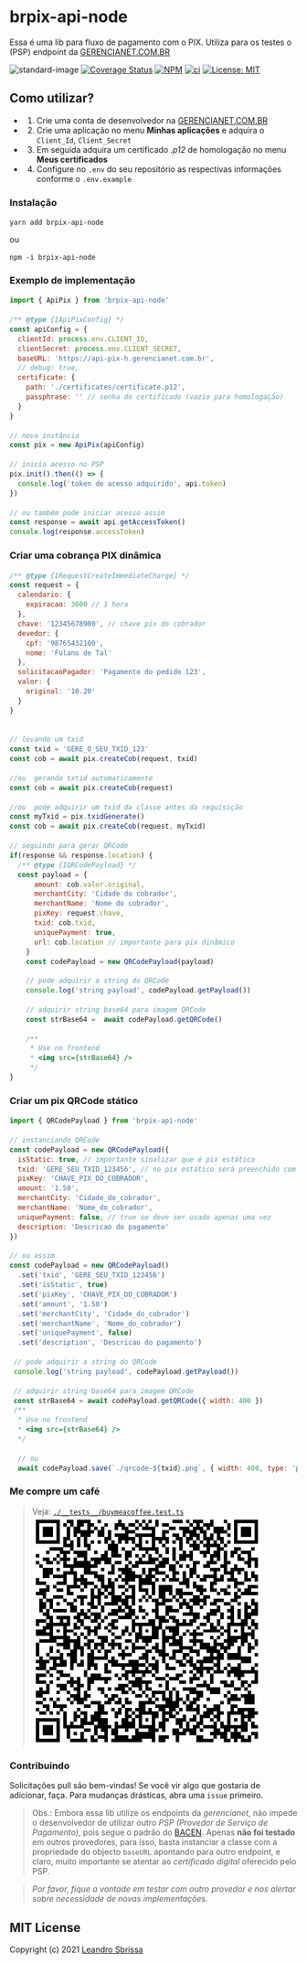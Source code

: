 # brpix-api-node
Essa é uma lib para fluxo de pagamento com o PIX. Utiliza para os testes o (PSP) endpoint da [GERENCIANET.COM.BR](https://gerencianet.com.br/pix/)

![standard-image](https://img.shields.io/badge/code%20style-standard-brightgreen.svg) [![Coverage Status](https://coveralls.io/repos/github/leguass7/brpix-api-node/badge.svg?branch=master)](https://coveralls.io/github/leguass7/brpix-api-node?branch=master) [![NPM](https://img.shields.io/npm/v/brpix-api-node.svg)](https://www.npmjs.com/package/brpix-api-node) [![ci](https://github.com/leguass7/brpix-api-node/actions/workflows/deploy.yml/badge.svg?branch=master)](https://github.com/leguass7/brpix-api-node/actions/workflows/deploy.yml) [![License: MIT](https://img.shields.io/badge/License-MIT-yellow.svg)](https://opensource.org/licenses/MIT)
## Como utilizar?
 - 1) Crie uma conta de desenvolvedor na [GERENCIANET.COM.BR](https://gerencianet.com.br/pix/)
 - 2) Crie uma aplicação no menu **Minhas aplicações** e adquira o ```Client_Id```, ```Client_Secret```
 - 3) Em seguida adquira um certificado *.p12* de homologação no menu **Meus certificados** 
 - 4) Configure no ```.env``` do seu repositório as respectivas informações conforme o ```.env.example```

### Instalação
```
yarn add brpix-api-node
``` 
ou 
```
npm -i brpix-api-node
```

### Exemplo de implementação
```js
import { ApiPix } from 'brpix-api-node'

/** @type {IApiPixConfig} */
const apiConfig = {
  clientId: process.env.CLIENT_ID,
  clientSecret: process.env.CLIENT_SECRET,
  baseURL: 'https://api-pix-h.gerencianet.com.br',
  // debug: true,
  certificate: {
    path: './certificates/certificate.p12',
    passphrase: '' // senha do certificado (vazio para homologação)
  }
}

// nova instância 
const pix = new ApiPix(apiConfig)

// inicia acesso no PSP
pix.init().then(() => {
  console.log('token de acesso adquirido', api.token)
})

// ou também pode iniciar acesso assim
const response = await api.getAccessToken()
console.log(response.accessToken)
```

### Criar uma cobrança PIX dinâmica

```js
/** @type {IRequestCreateImmediateCharge} */
const request = {
  calendario: {
    expiracao: 3600 // 1 hora
  },
  chave: '12345678900', // chave pix do cobrador
  devedor: {
    cpf: '98765432100',
    nome: 'Fulano de Tal'
  },
  solicitacaoPagador: 'Pagamento do pedido 123',
  valor: {
    original: '10.20'
  }
}


// levando um txid
const txid = 'GERE_O_SEU_TXID_123'
const cob = await pix.createCob(request, txid)

//ou  gerando txtid automaticamente
const cob = await pix.createCob(request)

//ou  pode adquirir um txid da classe antes da requisição
const myTxid = pix.txidGenerate()
const cob = await pix.createCob(request, myTxid)

// seguindo para gerar QRCode
if(response && response.location) {
  /** @type {IQRCodePayload} */
  const payload = {
      amount: cob.valor.original,
      merchantCity: 'Cidade do cobrador',
      merchantName: 'Nome do cobrador', 
      pixKey: request.chave,
      txid: cob.txid,
      uniquePayment: true,
      url: cob.location // importante para pix dinâmico
    }
    const codePayload = new QRCodePayload(payload)

    // pode adquirir a string do QRCode
    console.log('string payload', codePayload.getPayload()) 

    // adquirir string base64 para imagem QRCode
    const strBase64 =  await codePayload.getQRCode()

    /** 
     * Use no frontend
     * <img src={strBase64} />
     */
}

```

### Criar um pix QRCode stático

```javascript
import { QRCodePayload } from 'brpix-api-node'

// instanciando QRCode
const codePayload = new QRCodePayload({
  isStatic: true, // importante sinalizar que é pix estático
  txid: 'GERE_SEU_TXID_123456', // no pix estático será preenchido com '***' automaticamente
  pixKey: 'CHAVE_PIX_DO_COBRADOR',
  amount: '1.50',
  merchantCity: 'Cidade_do_cobrador',
  merchantName: 'Nome_do_cobrador',
  uniquePayment: false, // true se deve ser usado apenas uma vez
  description: 'Descricao do pagamento'
})

// ou assim 
const codePayload = new QRCodePayload()
  .set('txid', 'GERE_SEU_TXID_123456')
  .set('isStatic', true)
  .set('pixKey', 'CHAVE_PIX_DO_COBRADOR')
  .set('amount', '1.50')
  .set('merchantCity', 'Cidade_do_cobrador')
  .set('merchantName', 'Nome_do_cobrador')
  .set('uniquePayment', false)
  .set('description', 'Descricao do pagamento')

 // pode adquirir a string do QRCode
 console.log('string payload', codePayload.getPayload()) 

 // adquirir string base64 para imagem QRCode
 const strBase64 = await codePayload.getQRCode({ width: 400 })
 /** 
  * Use no frontend
  * <img src={strBase64} />
  */

  // ou 
  await codePayload.save(`./qrcode-${txid}.png`, { width: 400, type: 'png' })

```

### Me compre um café
 > Veja: [```./__tests__/buymeacoffee.test.ts```](./__tests__/buymeacoffee.test.ts)
 ![QRCODE](.github/qrcode.png)


### Contribuindo
Solicitações pull são bem-vindas! Se você vir algo que gostaria de adicionar, faça. Para mudanças drásticas, abra uma ```issue``` primeiro.
> Obs.: Embora essa lib utilize os endpoints da *gerencianet*, não impede o desenvolvedor de utilizar outro *PSP (Provedor de Serviço de Pagamento)*, pois segue o padrão do [BACEN](https://www.bcb.gov.br/estabilidadefinanceira/pix). Apenas **não foi testado** em outros provedores, para isso, basta instanciar a classe com a propriedade do objecto ```baseURL``` apontando para outro endpoint, e claro, muito importante se atentar ao *certificado digital* oferecido pelo PSP. 

> *Por favor, fique a vontade em testar com outro provedor e nos alertar sobre necessidade de novas implementações.*
## MIT License

Copyright (c) 2021 [Leandro Sbrissa](https://github.com/leguass7)
